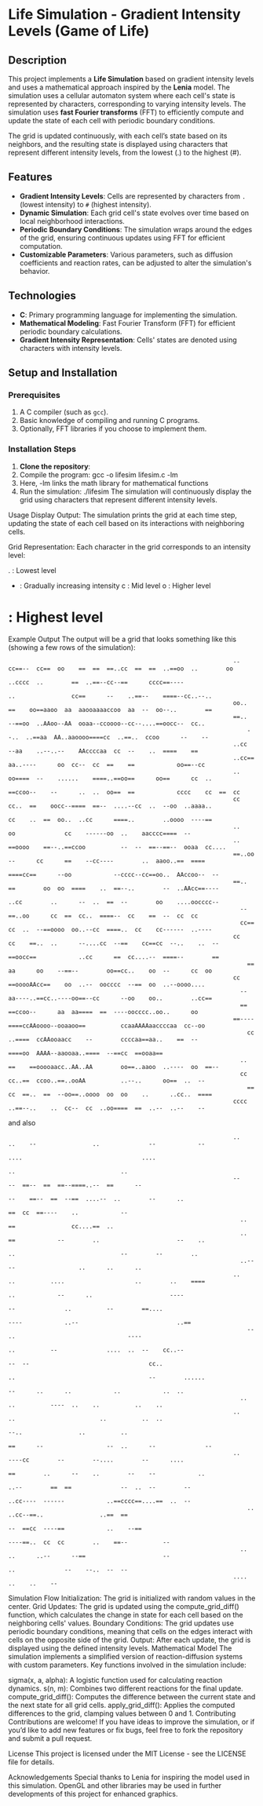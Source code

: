 # Life Simulation - Gradient Intensity Levels (Game of Life)

## Description

This project implements a **Life Simulation** based on gradient intensity levels and uses a mathematical approach inspired by the **Lenia** model. The simulation uses a cellular automaton system where each cell's state is represented by characters, corresponding to varying intensity levels. The simulation uses **fast Fourier transforms** (FFT) to efficiently compute and update the state of each cell with periodic boundary conditions.

The grid is updated continuously, with each cell’s state based on its neighbors, and the resulting state is displayed using characters that represent different intensity levels, from the lowest (.) to the highest (#).

## Features

- **Gradient Intensity Levels**: Cells are represented by characters from `.` (lowest intensity) to `#` (highest intensity).
- **Dynamic Simulation**: Each grid cell's state evolves over time based on local neighborhood interactions.
- **Periodic Boundary Conditions**: The simulation wraps around the edges of the grid, ensuring continuous updates using FFT for efficient computation.
- **Customizable Parameters**: Various parameters, such as diffusion coefficients and reaction rates, can be adjusted to alter the simulation's behavior.

## Technologies

- **C**: Primary programming language for implementing the simulation.
- **Mathematical Modeling**: Fast Fourier Transform (FFT) for efficient periodic boundary calculations.
- **Gradient Intensity Representation**: Cells' states are denoted using characters with intensity levels.

## Setup and Installation

### Prerequisites

1. A C compiler (such as `gcc`).
2. Basic knowledge of compiling and running C programs.
3. Optionally, FFT libraries if you choose to implement them.

### Installation Steps

1. **Clone the repository**:
2. Compile the program: gcc -o lifesim lifesim.c -lm
3. Here, -lm links the math library for mathematical functions
4. Run the simulation: ./lifesim
The simulation will continuously display the grid using characters that represent different intensity levels.

Usage
Display Output: The simulation prints the grid at each time step, updating the state of each cell based on its interactions with neighboring cells.

Grid Representation: Each character in the grid corresponds to an intensity level:

. : Lowest level
- : Gradually increasing intensity
c : Mid level
o : Higher level
# : Highest level


Example Output
The output will be a grid that looks something like this (showing a few rows of the simulation):


                                                                    --cc==--  cc==  oo    ==  ==  ==..cc  ==  ==  ..==oo  ..        oo
                                                                                  ..cccc  ..        ==  ..==--cc--==      cccc==----
                                                                            ..                cc==      --    ..==--    ====--cc..--..
                                                                    oo..    ==    oo==aaoo  aa  aaooaaaaccoo  aa  --  oo--..        ==
                                                                    ==..    --==oo  ..AAoo--AA  ooaa--ccoooo--cc--....==oocc--  cc..
                                                                        --..  ..==aa  AA..aaoooo====cc  ..==..  ccoo      --    --
                                                                    ..cc      --aa    ..--..--    AAccccaa  cc  --    ..  ====    ==
                                                                    ..cc==    aa..----      oo  cc--  cc  ==    ==            oo==--cc
                                                                    ..    oo====  --    ......    ====..==oo==      oo==      cc  ..
                                                                    ==ccoo--    --      ..  ..  oo==  ==            cccc    cc  ==  cc
                                                                    cc    cc..  ==    oocc--====  ==--  ....--cc  ..  --oo  ..aaaa..
                                                                            cc    ..  ==  oo..  ..cc      ====..        ..oooo  ----==
                                                                    ..            oo              cc    ------oo  ..    aacccc====  --
                                                                    ..  ==oooo    ==--..==ccoo          --  --  ==--==--  ooaa  cc....
                                                                    ==..oo    --      cc      ==    --cc----        ..  aaoo..==  ====
                                                                          ====cc==      --oo            --cccc--cc==oo..  AAccoo--  --
                                                                    ==..  ==        oo  oo  ====    ..  ==--..        --  ..AAcc==----
                                                                          ..cc        ..      --  ..  ==  --        oo    ....oocccc--
                                                                      --==..oo      cc  ==  cc..  ====--  cc    ==  --  cc  cc
                                                                      cc==  cc  ..  --==oooo  oo..--cc  ====..  cc    cc------  ..----
                                                                    cc    cc    ==..  ..      --....cc  --==    cc==cc  --..    ..  --
                                                                        ==oocc==            ..cc      ==  cc....--  ====--        ==
                                                                        ==  aa      oo    --==--        oo==cc..    oo  --      cc  oo
                                                                    cc  ==ooooAAcc==    oo  ..--  oocccc  --==  oo  ..--oooo....
                                                                      --  aa----..==cc..----oo==--cc      --oo    oo..        ..cc==
                                                                      ==  ==ccoo--      aa  aa====  ==  ----oocccc..oo..      oo
                                                                    ==----  ====ccAAoooo--ooaaoo==          ccaaAAAAaaccccaa  cc--oo
                                                                        cc    ..====  ccAAooaacc    --        ccccaa==aa..    ==  --
                                                                            ====oo  AAAA--aaooaa..====  --==cc  ==ooaa==
                                                                      ..  ==    ==ooooaacc..AA..AA        oo==..aaoo  ..----  oo  ==--
                                                                      cc    cc..==  ccoo..==..ooAA          ..--..      oo==  ..  --
                                                                        ==  cc  ==..  ==  --oo==..oooo  oo  oo    ..      ..cc..  ====
                                                                    cccc  ..==--..    ..  cc--  cc  ..oo====  ==  ..--  ..--    --



and also


                                                                    ..      ..    --                ..              --            --
                                                                                    ....                                  ....
                                                                                              ..                              ..
                                                                    --            --  ==--  ==  ==--====..--  ==      --
                                                                                --    ==--  ==  --==  ....--  ..        --      ..
                                                                                  ==  cc  ==----    ..            --
                                                                      ..        ==                cc....==  ..
                                                                      ..      ==            --        ..                      --    ..
                                                                          ..                              --        --        ..
                                                                      ..--                      --                  ..      ..      ..
                                                                    ..    ..          ....                    ..        ..    ====
                                                                            ..            --      ..                      ----
                                                                                  --              ..          --        ==....
                                                                          ----            ..--                            ..==
                                                                        --            ..                                ----
                                                                              ..          --              ....  ..  --    cc..--
                                                                                    --  --                                  cc..
                                                                            ..                                      --        ......
                                                                            --      ..      ..            ..            ..  ..
                                                                      ..    ..          ----  ..    ..          ..    ..
                                                                    ..    ..                        ..          ..  ..
                                                                          --..                ..          ..
                                                                            ==      --                  --  ..      --              --
                                                                    ..    ----cc        --        --....        --      ....
                                                                          ==        ..      --    ..        --    --            ..
                                                                            ..--        ==  ==              --  ..  --        --
                                                                                ..cc----  ------            ..==cccc==....==  ..  --
                                                                        ..            ..cc--==..                ..==  ==
                                                                                --  ==cc  ----==            ..    --==
                                                                                  ----==..  cc  cc        ..    ==--          --
                                                                      ..    ..      ..--      --==                      --
                                                                            ..              --    --..  --  --
                                                                    ....                  ..    ..    --




Simulation Flow
Initialization: The grid is initialized with random values in the center.
Grid Updates: The grid is updated using the compute_grid_diff() function, which calculates the change in state for each cell based on the neighboring cells' values.
Boundary Conditions: The grid updates use periodic boundary conditions, meaning that cells on the edges interact with cells on the opposite side of the grid.
Output: After each update, the grid is displayed using the defined intensity levels.
Mathematical Model
The simulation implements a simplified version of reaction-diffusion systems with custom parameters. Key functions involved in the simulation include:

sigma(x, a, alpha): A logistic function used for calculating reaction dynamics.
s(n, m): Combines two different reactions for the final update.
compute_grid_diff(): Computes the difference between the current state and the next state for all grid cells.
apply_grid_diff(): Applies the computed differences to the grid, clamping values between 0 and 1.
Contributing
Contributions are welcome! If you have ideas to improve the simulation, or if you’d like to add new features or fix bugs, feel free to fork the repository and submit a pull request.

License
This project is licensed under the MIT License - see the LICENSE file for details.

Acknowledgements
Special thanks to Lenia for inspiring the model used in this simulation.
OpenGL and other libraries may be used in further developments of this project for enhanced graphics.
